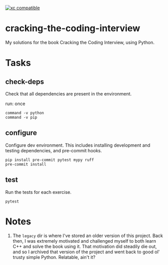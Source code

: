 [![xc compatible](https://xcfile.dev/badge.svg)](https://xcfile.dev)

# cracking-the-coding-interview
My solutions for the book Cracking the Coding Interview, using Python.

# Tasks
## check-deps
Check that all dependencies are present in the environment.

run: once

```shell
command -v python
command -v pip
```

## configure
Configure dev environment. This includes installing development and testing
dependencies, and pre-commit hooks.

```shell
pip install pre-commit pytest mypy ruff
pre-commit install
```

## test
Run the tests for each exercise.

```shell
pytest
```

# Notes
1. The `legacy` dir is where I've stored an older version of this project. Back
   then, I was extremely motivated and challenged myself to both learn C++ and
   solve the book using it. That motivation did steadily die out, and so I
   archived that version of the project and went back to good ol' trusty simple
   Python. Relatable, ain't it?
